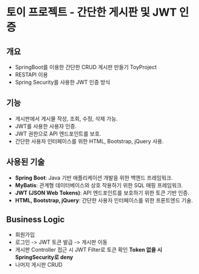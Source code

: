 # 토이 프로젝트 - 간단한 게시판 및 JWT 인증

## 개요
- SpringBoot를 이용한 간단한 CRUD 게시판 만들기 ToyProject
- RESTAPI 이용
- Spring Security를 사용한 JWT 인증 방식
  
## 기능
- 게시판에서 게시물 작성, 조회, 수정, 삭제 가능.
- JWT를 사용한 사용자 인증.
- JWT 권한으로 API 엔드포인트를 보호.
- 간단한 사용자 인터페이스를 위한 HTML, Bootstrap, jQuery 사용.

## 사용된 기술
- **Spring Boot**: Java 기반 애플리케이션 개발을 위한 백엔드 프레임워크.
- **MyBatis**: 관계형 데이터베이스와 상호 작용하기 위한 SQL 매핑 프레임워크.
- **JWT (JSON Web Tokens)**: API 엔드포인트를 보호하기 위한 토큰 기반 인증.
- **HTML, Bootstrap, jQuery**: 간단한 사용자 인터페이스를 위한 프론트엔드 기술.

## Business Logic
- 회원가입 
- 로그인 -> JWT 토큰 발급 -> 게시판 이동
- 게시판 Controller 접근 시 JWT Filter로 토큰 확인 **Token 없을 시 SpringSecurity로 deny**
- 나머지 게시판 CRUD
